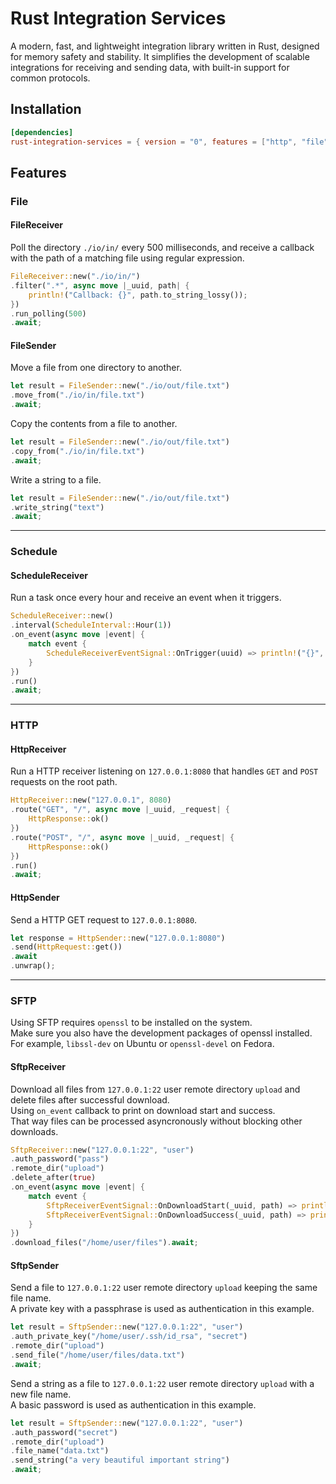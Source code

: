 # Rust Integration Services

A modern, fast, and lightweight integration library written in Rust, designed for memory safety and stability. It simplifies the development of scalable integrations for receiving and sending data, with built-in support for common protocols.

## Installation

``` toml
[dependencies]
rust-integration-services = { version = "0", features = ["http", "file", "schedule", "sftp"] }
```

## Features
### File
#### FileReceiver

Poll the directory `./io/in/` every 500 milliseconds, and receive a callback with the path of a matching file using regular expression.

``` rust
FileReceiver::new("./io/in/")
.filter(".*", async move |_uuid, path| {
    println!("Callback: {}", path.to_string_lossy());
})
.run_polling(500)
.await;
```

#### FileSender

Move a file from one directory to another.
``` rust
let result = FileSender::new("./io/out/file.txt")
.move_from("./io/in/file.txt")
.await;
```

Copy the contents from a file to another.
``` rust
let result = FileSender::new("./io/out/file.txt")
.copy_from("./io/in/file.txt")
.await;
```

Write a string to a file.
``` rust
let result = FileSender::new("./io/out/file.txt")
.write_string("text")
.await;
```
---
### Schedule
#### ScheduleReceiver

Run a task once every hour and receive an event when it triggers.
``` rust
ScheduleReceiver::new()
.interval(ScheduleInterval::Hour(1))
.on_event(async move |event| {
    match event {
        ScheduleReceiverEventSignal::OnTrigger(uuid) => println!("{}", uuid),
    }
})
.run()
.await;
```
---
### HTTP
#### HttpReceiver

Run a HTTP receiver listening on `127.0.0.1:8080` that handles `GET` and `POST` requests on the root path.
``` rust
HttpReceiver::new("127.0.0.1", 8080)
.route("GET", "/", async move |_uuid, _request| {
    HttpResponse::ok()
})
.route("POST", "/", async move |_uuid, _request| {
    HttpResponse::ok()
})
.run()
.await;
```

#### HttpSender

Send a HTTP GET request to `127.0.0.1:8080`.
``` rust
let response = HttpSender::new("127.0.0.1:8080")
.send(HttpRequest::get())
.await
.unwrap();
```
---

### SFTP

Using SFTP requires `openssl` to be installed on the system.  
Make sure you also have the development packages of openssl installed.
For example, `libssl-dev` on Ubuntu or `openssl-devel` on Fedora.

#### SftpReceiver

Download all files from `127.0.0.1:22` user remote directory `upload` and delete files after successful download.  
Using `on_event` callback to print on download start and success.  
That way files can be processed asyncronously without blocking other downloads.

``` rust
SftpReceiver::new("127.0.0.1:22", "user")
.auth_password("pass")
.remote_dir("upload")
.delete_after(true)
.on_event(async move |event| {
    match event {
        SftpReceiverEventSignal::OnDownloadStart(_uuid, path) => println!("Download started: {:?}", path),
        SftpReceiverEventSignal::OnDownloadSuccess(_uuid, path) => println!("Download complete: {:?}", path),
    }
})
.download_files("/home/user/files").await;
```

#### SftpSender

Send a file to `127.0.0.1:22` user remote directory `upload` keeping the same file name.  
A private key with a passphrase is used as authentication in this example.

``` rust
let result = SftpSender::new("127.0.0.1:22", "user")
.auth_private_key("/home/user/.ssh/id_rsa", "secret")
.remote_dir("upload")
.send_file("/home/user/files/data.txt")
.await;
```

Send a string as a file to `127.0.0.1:22` user remote directory `upload` with a new file name.  
A basic password is used as authentication in this example.

``` rust
let result = SftpSender::new("127.0.0.1:22", "user")
.auth_password("secret")
.remote_dir("upload")
.file_name("data.txt")
.send_string("a very beautiful important string")
.await;
```